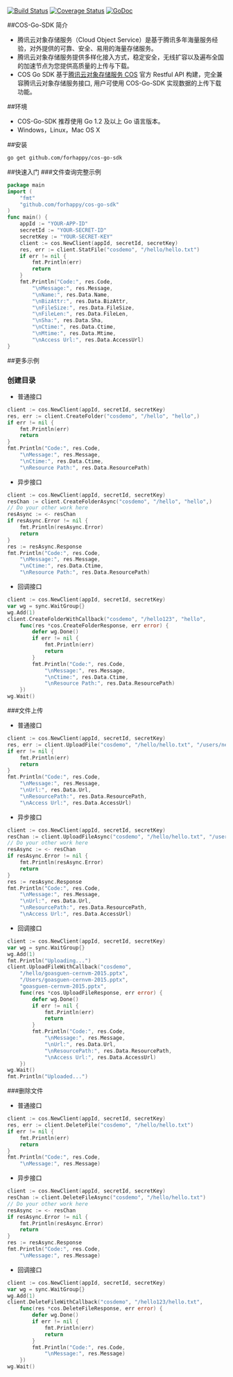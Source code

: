 [![Build Status](https://drone.io/github.com/forhappy/cos-go-sdk/status.png)](https://drone.io/github.com/forhappy/cos-go-sdk/latest)
[![Coverage Status](https://coveralls.io/repos/forhappy/cos-go-sdk/badge.svg?branch=master&service=github)](https://coveralls.io/github/forhappy/cos-go-sdk?branch=master)
[![GoDoc](https://godoc.org/github.com/forhappy/cos-go-sdk?status.png)](https://godoc.org/github.com/forhappy/cos-go-sdk)

##COS-Go-SDK 简介
- 腾讯云对象存储服务（Cloud Object Service）是基于腾讯多年海量服务经验，对外提供的可靠、安全、易用的海量存储服务。
- 腾讯云对象存储服务提供多样化接入方式，稳定安全，无线扩容以及遍布全国的加速节点为您提供高质量的上传与下载。
- COS Go SDK 基于[腾讯云对象存储服务 COS](http://www.qcloud.com/product/cos.html) 官方 Restful API 构建，完全兼容腾讯云对象存储服务接口, 用户可使用 COS-Go-SDK 实现数据的上传下载功能。

##环境
- COS-Go-SDK 推荐使用 Go 1.2 及以上 Go 语言版本。
- Windows，Linux，Mac OS X

##安装
```bash
go get github.com/forhappy/cos-go-sdk
```

##快速入门
###文件查询完整示例
```go
package main
import (
	"fmt"
	"github.com/forhappy/cos-go-sdk"
)
func main() {
	appId := "YOUR-APP-ID"
	secretId := "YOUR-SECRET-ID"
	secretKey := "YOUR-SECRET-KEY"
	client := cos.NewClient(appId, secretId, secretKey)
	res, err := client.StatFile("cosdemo", "/hello/hello.txt")
	if err != nil {
		fmt.Println(err)
		return
	}
	fmt.Println("Code:", res.Code,
		"\nMessage:", res.Message,
		"\nName:", res.Data.Name,
		"\nBizAttr:", res.Data.BizAttr,
		"\nFileSize:", res.Data.FileSize,
		"\nFileLen:", res.Data.FileLen,
		"\nSha:", res.Data.Sha,
		"\nCtime:", res.Data.Ctime,
		"\nMtime:", res.Data.Mtime,
		"\nAccess Url:", res.Data.AccessUrl)
}
```
##更多示例

### 创建目录
- 普通接口
```go
client := cos.NewClient(appId, secretId, secretKey)
res, err := client.CreateFolder("cosdemo", "/hello", "hello",)
if err != nil {
    fmt.Println(err)
    return
}
fmt.Println("Code:", res.Code,
    "\nMessage:", res.Message,
    "\nCtime:", res.Data.Ctime,
    "\nResource Path:", res.Data.ResourcePath)
```

- 异步接口
```go
client := cos.NewClient(appId, secretId, secretKey)
resChan := client.CreateFolderAsync("cosdemo", "/hello", "hello",)
// Do your other work here
resAsync := <- resChan
if resAsync.Error != nil {
    fmt.Println(resAsync.Error)
    return
}
res := resAsync.Response
fmt.Println("Code:", res.Code,
    "\nMessage:", res.Message,
    "\nCtime:", res.Data.Ctime,
    "\nResource Path:", res.Data.ResourcePath)
```

- 回调接口
```go
client := cos.NewClient(appId, secretId, secretKey)
var wg = sync.WaitGroup{}
wg.Add(1)
client.CreateFolderWithCallback("cosdemo", "/hello123", "hello",
    func(res *cos.CreateFolderResponse, err error) {
        defer wg.Done()
        if err != nil {
            fmt.Println(err)
            return
        }
        fmt.Println("Code:", res.Code,
            "\nMessage:", res.Message,
            "\nCtime:", res.Data.Ctime,
            "\nResource Path:", res.Data.ResourcePath)
    })
wg.Wait()
```

###文件上传

- 普通接口
```go
client := cos.NewClient(appId, secretId, secretKey)
res, err := client.UploadFile("cosdemo", "/hello/hello.txt", "/users/new.txt", "file attr")
if err != nil {
    fmt.Println(err)
    return
}
fmt.Println("Code:", res.Code,
    "\nMessage:", res.Message,
    "\nUrl:", res.Data.Url,
    "\nResourcePath:", res.Data.ResourcePath,
    "\nAccess Url:", res.Data.AccessUrl)
```

- 异步接口
```go
client := cos.NewClient(appId, secretId, secretKey)
resChan := client.UploadFileAsync("cosdemo", "/hello/hello.txt", "/users/new.txt", "file attr")
// Do your other work here
resAsync := <- resChan
if resAsync.Error != nil {
    fmt.Println(resAsync.Error)
    return
}
res := resAsync.Response
fmt.Println("Code:", res.Code,
    "\nMessage:", res.Message,
    "\nUrl:", res.Data.Url,
    "\nResourcePath:", res.Data.ResourcePath,
    "\nAccess Url:", res.Data.AccessUrl)
```

- 回调接口
```go
client := cos.NewClient(appId, secretId, secretKey)
var wg = sync.WaitGroup{}
wg.Add(1)
fmt.Println("Uploading...")
client.UploadFileWithCallback("cosdemo",
    "/hello/goasguen-cernvm-2015.pptx",
    "/Users/goasguen-cernvm-2015.pptx",
    "goasguen-cernvm-2015.pptx",
    func(res *cos.UploadFileResponse, err error) {
        defer wg.Done()
        if err != nil {
            fmt.Println(err)
            return
        }
        fmt.Println("Code:", res.Code,
            "\nMessage:", res.Message,
            "\nUrl:", res.Data.Url,
            "\nResourcePath:", res.Data.ResourcePath,
            "\nAccess Url:", res.Data.AccessUrl)
    })
wg.Wait()
fmt.Println("Uploaded...")
```

###删除文件

- 普通接口
```go
client := cos.NewClient(appId, secretId, secretKey)
res, err := client.DeleteFile("cosdemo", "/hello/hello.txt")
if err != nil {
    fmt.Println(err)
    return
}
fmt.Println("Code:", res.Code,
    "\nMessage:", res.Message)
```

- 异步接口
```go
client := cos.NewClient(appId, secretId, secretKey)
resChan := client.DeleteFileAsync("cosdemo", "/hello/hello.txt")
// Do your other work here
resAsync := <- resChan
if resAsync.Error != nil {
    fmt.Println(resAsync.Error)
    return
}
res := resAsync.Response
fmt.Println("Code:", res.Code,
    "\nMessage:", res.Message)
```

- 回调接口
```go
client := cos.NewClient(appId, secretId, secretKey)
var wg = sync.WaitGroup{}
wg.Add(1)
client.DeleteFileWithCallback("cosdemo", "/hello123/hello.txt",
    func(res *cos.DeleteFileResponse, err error) {
        defer wg.Done()
        if err != nil {
            fmt.Println(err)
            return
        }
        fmt.Println("Code:", res.Code,
            "\nMessage:", res.Message)
    })
wg.Wait()
```
